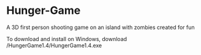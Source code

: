# Hunger-Game
A 3D first person shooting game on an island with zombies created for fun 

To download and install on Windows, download /HungerGame1.4/HungerGame1.4.exe
